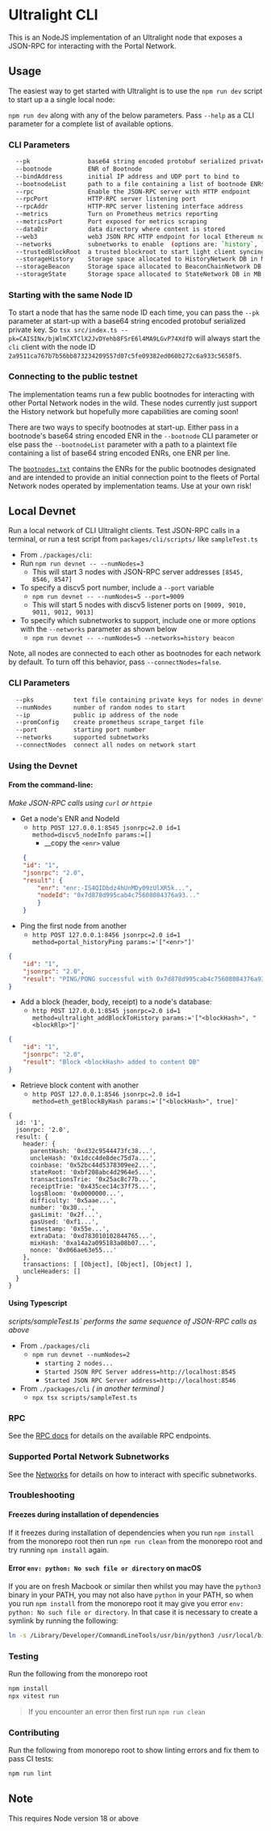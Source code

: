 # Ultralight CLI

This is an NodeJS implementation of an Ultralight node that exposes a JSON-RPC for interacting with the Portal Network.  

## Usage

The easiest way to get started with Ultralight is to use the `npm run dev` script to start up a a single local node:

`npm run dev` along with any of the below parameters.  Pass `--help` as a CLI parameter for a complete list of available options.

### CLI Parameters
```sh
  --pk                base64 string encoded protobuf serialized private key  [string]
  --bootnode          ENR of Bootnode                                        [string]
  --bindAddress       initial IP address and UDP port to bind to             [string]
  --bootnodeList      path to a file containing a list of bootnode ENRs      [string]
  --rpc               Enable the JSON-RPC server with HTTP endpoint          [boolean] [default: true]
  --rpcPort           HTTP-RPC server listening port                         [number] [default: 8545]
  --rpcAddr           HTTP-RPC server listening interface address            [string]
  --metrics           Turn on Prometheus metrics reporting                   [boolean] [default: false]
  --metricsPort       Port exposed for metrics scraping                      [number] [default: 18545]
  --dataDir           data directory where content is stored                 [string]
  --web3              web3 JSON RPC HTTP endpoint for local Ethereum node    [string]
  --networks          subnetworks to enable  (options are: `history`, `state`, `beacon`) [default: `history`]
  --trustedBlockRoot  a trusted blockroot to start light client syncing of the beacon chain [string]
  --storageHistory    Storage space allocated to HistoryNetwork DB in MB      [number] [default: 1024]
  --storageBeacon     Storage space allocated to BeaconChainNetwork DB in MB  [number] [default: 1024]
  --storageState      Storage space allocated to StateNetwork DB in MB        [number] [default: 1024]
```
### Starting with the same Node ID 

To start a node that has the same node ID each time, you can pass the `--pk` parameter at start-up with a base64 string encoded protobuf serialized private key.  So `tsx src/index.ts --pk=CAISINx/bjWlmCXTClX2JvDYehb8FSrE6l4MA9LGvP74XdfD` will always start the `cli` client with the node ID `2a9511ca767b7b56bb873234209557d07c5fe09382ed060b272c6a933c5658f5`.

### Connecting to the public testnet

The implementation teams run a few public bootnodes for interacting with other Portal Network nodes in the wild.  These nodes currently just support the History network but hopefully more capabilities are coming soon!

There are two ways to specify bootnodes at start-up.  Either pass in a bootnode's base64 string encoded ENR in the `--bootnode` CLI parameter or else pass the `--bootnodeList` parameter with a path to a plaintext file containing a list of base64 string encoded ENRs, one ENR per line.  

The [`bootnodes.txt`](./bootnodes.txt) contains the ENRs for the public bootnodes designated and are intended to provide an initial connection point to the fleets of Portal Network nodes operated by implementation teams.  Use at your own risk!

## Local Devnet
Run a local network of CLI Ultralight clients.  Test JSON-RPC calls in a terminal, or run a test script from `packages/cli/scripts/` like `sampleTest.ts`
- From `./packages/cli`:
- Run `npm run devnet -- --numNodes=3`
  - This will start 3 nodes with JSON-RPC server addresses `[8545, 8546, 8547]`
- To specify a discv5 port number, include a `--port` variable
  - `npm run devnet -- --numNodes=5 --port=9009`
  - This will start 5 nodes with discv5 listener ports on `[9009, 9010, 9011, 9012, 9013]`
- To specify which subnetworks to support, include one or more options with the `--networks` parameter as shown below
  - `npm run devnet -- --numNodes=5 --networks=history beacon`

Note, all nodes are connected to each other as bootnodes for each network by default.  To turn off this behavior, pass `--connectNodes=false`.

### CLI Parameters
```sh
  --pks           text file containing private keys for nodes in devnet  [string]
  --numNodes      number of random nodes to start                        [number] (default: 1)
  --ip            public ip address of the node                          [string]
  --promConfig    create prometheus scrape_target file                   [boolean] (default: false)
  --port          starting port number                                   [number] (default: 9000)
  --networks      supported subnetworks                                  [array] (default: [`history`, `beacon`, `state`])
  --connectNodes  connect all nodes on network start                     [boolean] (default: false)
```

### Using the Devnet
#### From the command-line:
  *Make JSON-RPC calls using `curl` or `httpie`*
- Get a node's ENR and NodeId
  - `http POST 127.0.0.1:8545 jsonrpc=2.0 id=1 method=discv5_nodeInfo params:=[]`
    - __copy the `<enr>` value
```json
    {
    "id": "1",
    "jsonrpc": "2.0",
    "result": {
        "enr": "enr:-IS4QIDbdz4hUnMDy09zUlXR5k...",
        "nodeId": "0x7d878d995cab4c75608084376a93..."
        }
    }
```
  - Ping the first node from another
    - `http POST 127.0.0.1:8456 jsonrpc=2.0 id=1 method=portal_historyPing params:='["<enr>"]'`
```json
{
    "id": "1",
    "jsonrpc": "2.0",
    "result": "PING/PONG successful with 0x7d878d995cab4c75608084376a93..."
}
```
- Add a block (header, body, receipt) to a node's database:
    - `http POST 127.0.0.1:8545 jsonrpc=2.0 id=1 method=ultralight_addBlockToHistory params:='["<blockHash>", "<blockRlp>"]'`
```json
{
    "id": "1",
    "jsonrpc": "2.0",
    "result": "Block <blockHash> added to content DB"
}
```
- Retrieve block content with another
  - `http POST 127.0.0.1:8546 jsonrpc=2.0 id=1 method=eth_getBlockByHash params:='["<blockHash>", true]'`
```
{
  id: '1',
  jsonrpc: '2.0',
  result: {
    header: {
      parentHash: '0xd32c9544473fc38...',
      uncleHash: '0x1dcc4de8dec75d7a...',
      coinbase: '0x52bc44d5378309ee2...',
      stateRoot: '0xbf208abc4d2964e5...',
      transactionsTrie: '0x25ac8c77b...',
      receiptTrie: '0x435cec14c37f75...',
      logsBloom: '0x0000000...',
      difficulty: '0x5aae...',
      number: '0x30...',
      gasLimit: '0x2f...',
      gasUsed: '0xf1...',
      timestamp: '0x55e...',
      extraData: '0xd783010102844765...',
      mixHash: '0xa14a2a095183a08b07...',
      nonce: '0x066ae63e55...'
    },
    transactions: [ [Object], [Object], [Object] ],
    uncleHeaders: []
  }
}
```

#### Using Typescript
*scripts/sampleTest.ts` performs the same sequence of JSON-RPC calls as above*
- From `./packages/cli`
   - `npm run devnet --numNodes=2`
     - `starting 2 nodes...`
     - `Started JSON RPC Server address=http://localhost:8545`
     - `Started JSON RPC Server address=http://localhost:8546`
- From `./packages/cli` *( in another terminal )*
   - `npx tsx scripts/sampleTest.ts`

### RPC
See the [RPC docs](./RPC.md) for details on the available RPC endpoints.
  
### Supported Portal Network Subnetworks

See the [Networks](./networks.md) for details on how to interact with specific subnetworks.

### Troubleshooting

#### Freezes during installation of dependencies

If it freezes during installation of dependencies when you run `npm install` from the monorepo root then run `npm run clean` from the monorepo root and try running `npm install` again.

#### Error `env: python: No such file or directory` on macOS

If you are on fresh Macbook or similar then whilst you may have the `python3` binary in your PATH, you may not also have `python` in your PATH, so when you run `npm install` from the monorepo root it may give you error `env: python: No such file or directory`. In that case it is necessary to create a symlink by running the following:
```bash
ln -s /Library/Developer/CommandLineTools/usr/bin/python3 /usr/local/bin/python
```

### Testing

Run the following from the monorepo root
```bash
npm install
npx vitest run
```
> If you encounter an error then first run `npm run clean`

### Contributing

Run the following from monorepo root to show linting errors and fix them to pass CI tests:
```bash
npm run lint
```

## Note
This requires Node version 18 or above